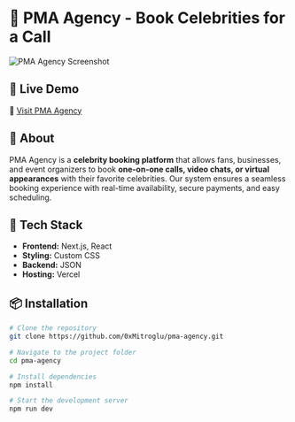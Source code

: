 # 🎤 PMA Agency - Book Celebrities for a Call  

![PMA Agency Screenshot](https://i.imgur.com/It4SmDg.png)  

## 🚀 Live Demo  
🔗 [Visit PMA Agency](https://pma-agency.vercel.app)  

## 📖 About  
PMA Agency is a **celebrity booking platform** that allows fans, businesses, and event organizers to book **one-on-one calls, video chats, or virtual appearances** with their favorite celebrities. Our system ensures a seamless booking experience with real-time availability, secure payments, and easy scheduling.  

## 🎨 Tech Stack  
- **Frontend:** Next.js, React  
- **Styling:** Custom CSS  
- **Backend:** JSON
- **Hosting:** Vercel

## 📦 Installation  

```bash
# Clone the repository
git clone https://github.com/0xMitroglu/pma-agency.git

# Navigate to the project folder
cd pma-agency

# Install dependencies
npm install

# Start the development server
npm run dev
